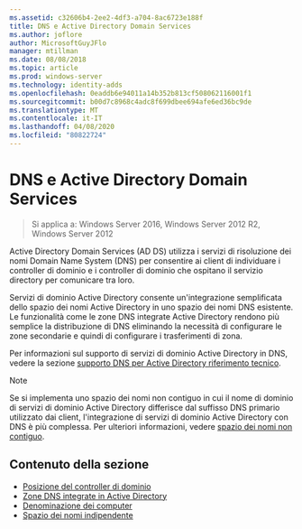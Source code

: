 ```yaml
---
ms.assetid: c32606b4-2ee2-4df3-a704-8ac6723e188f
title: DNS e Active Directory Domain Services
ms.author: joflore
author: MicrosoftGuyJFlo
manager: mtillman
ms.date: 08/08/2018
ms.topic: article
ms.prod: windows-server
ms.technology: identity-adds
ms.openlocfilehash: 0eaddb6e94011a14b352b813cf508062116001f1
ms.sourcegitcommit: b00d7c8968c4adc8f699dbee694afe6ed36bc9de
ms.translationtype: MT
ms.contentlocale: it-IT
ms.lasthandoff: 04/08/2020
ms.locfileid: "80822724"
---
```

# <a name="dns-and-ad-ds"></a>DNS e Active Directory Domain Services

>Si applica a: Windows Server 2016, Windows Server 2012 R2, Windows Server 2012

Active Directory Domain Services (AD DS) utilizza i servizi di risoluzione dei nomi Domain Name System (DNS) per consentire ai client di individuare i controller di dominio e i controller di dominio che ospitano il servizio directory per comunicare tra loro.  
  
Servizi di dominio Active Directory consente un'integrazione semplificata dello spazio dei nomi Active Directory in uno spazio dei nomi DNS esistente. Le funzionalità come le zone DNS integrate Active Directory rendono più semplice la distribuzione di DNS eliminando la necessità di configurare le zone secondarie e quindi di configurare i trasferimenti di zona.  
  
Per informazioni sul supporto di servizi di dominio Active Directory in DNS, vedere la sezione [supporto DNS per Active Directory riferimento tecnico](https://go.microsoft.com/fwlink/?LinkID=48147).  
  
> [!NOTE]  
> Se si implementa uno spazio dei nomi non contiguo in cui il nome di dominio di servizi di dominio Active Directory differisce dal suffisso DNS primario utilizzato dai client, l'integrazione di servizi di dominio Active Directory con DNS è più complessa. Per ulteriori informazioni, vedere [spazio dei nomi non contiguo](../../ad-ds/plan/../../ad-ds/plan/Disjoint-Namespace.md).  
  
## <a name="in-this-section"></a>Contenuto della sezione  
  
- [Posizione del controller di dominio](../../ad-ds/plan/Domain-Controller-Location.md)  
- [Zone DNS integrate in Active Directory](../../ad-ds/plan/Active-Directory-Integrated-DNS-Zones.md)  
- [Denominazione dei computer](../../ad-ds/plan/Computer-Naming.md)  
- [Spazio dei nomi indipendente](../../ad-ds/plan/../../ad-ds/plan/Disjoint-Namespace.md)  
